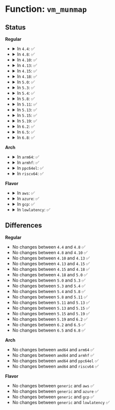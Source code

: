 # Function: <code>vm_munmap</code>

## Status
<b>Regular</b>
<ul>
<li>
<details>
<summary>In <code>4.4</code>: ✅</summary>

```c
int vm_munmap(long unsigned int start, size_t len);
```

**Collision:** Unique Global

**Inline:** No

**Transformation:** False

**Instances:**

```
In mm/mmap.c (ffffffff811c68d0)
Location: mm/mmap.c:2617
Inline: False
Direct callers:
  - arch/x86/mm/mpx.c:mpx_handle_bd_fault
  - mm/mmap.c:SyS_munmap
  - fs/aio.c:kill_ioctx
  - fs/aio.c:SyS_io_setup
  - fs/binfmt_elf.c:elf_map
```
**Symbols:**

```
ffffffff811c68d0-ffffffff811c6928: vm_munmap (STB_GLOBAL)
```
</details>
</li>
<li>
<details>
<summary>In <code>4.8</code>: ✅</summary>

```c
int vm_munmap(long unsigned int start, size_t len);
```

**Collision:** Unique Global

**Inline:** No

**Transformation:** False

**Instances:**

```
In mm/mmap.c (ffffffff811e2360)
Location: mm/mmap.c:2514
Inline: False
Direct callers:
  - arch/x86/mm/mpx.c:mpx_handle_bd_fault
  - fs/aio.c:SyS_io_setup
  - fs/aio.c:kill_ioctx
  - fs/binfmt_elf.c:elf_map
```
**Symbols:**

```
ffffffff811e2360-ffffffff811e23c2: vm_munmap (STB_GLOBAL)
```
</details>
</li>
<li>
<details>
<summary>In <code>4.10</code>: ✅</summary>

```c
int vm_munmap(long unsigned int start, size_t len);
```

**Collision:** Unique Global

**Inline:** No

**Transformation:** False

**Instances:**

```
In mm/mmap.c (ffffffff811f2330)
Location: mm/mmap.c:2667
Inline: False
Direct callers:
  - arch/x86/mm/mpx.c:mpx_handle_bd_fault
  - fs/aio.c:kill_ioctx
  - fs/aio.c:ioctx_alloc
  - fs/binfmt_elf.c:elf_map
```
**Symbols:**

```
ffffffff811f2330-ffffffff811f2392: vm_munmap (STB_GLOBAL)
```
</details>
</li>
<li>
<details>
<summary>In <code>4.13</code>: ✅</summary>

```c
int vm_munmap(long unsigned int start, size_t len);
```

**Collision:** Unique Global

**Inline:** No

**Transformation:** False

**Instances:**

```
In mm/mmap.c (ffffffff811fd2f0)
Location: mm/mmap.c:2710
Inline: False
Direct callers:
  - arch/x86/mm/mpx.c:mpx_handle_bd_fault
  - mm/mmap.c:SyS_munmap
  - fs/aio.c:kill_ioctx
  - fs/aio.c:ioctx_alloc
  - fs/binfmt_elf.c:elf_map
```
**Symbols:**

```
ffffffff811fd2f0-ffffffff811fd39d: vm_munmap (STB_GLOBAL)
```
</details>
</li>
<li>
<details>
<summary>In <code>4.15</code>: ✅</summary>

```c
int vm_munmap(long unsigned int start, size_t len);
```

**Collision:** Unique Global

**Inline:** No

**Transformation:** False

**Instances:**

```
In mm/mmap.c (ffffffff81215850)
Location: mm/mmap.c:2736
Inline: False
Direct callers:
  - arch/x86/mm/mpx.c:mpx_handle_bd_fault
  - mm/mmap.c:SyS_munmap
  - fs/aio.c:kill_ioctx
  - fs/aio.c:ioctx_alloc
  - fs/binfmt_elf.c:elf_map
```
**Symbols:**

```
ffffffff81215850-ffffffff812158fd: vm_munmap (STB_GLOBAL)
```
</details>
</li>
<li>
<details>
<summary>In <code>4.18</code>: ✅</summary>

```c
int vm_munmap(long unsigned int start, size_t len);
```

**Collision:** Unique Global

**Inline:** No

**Transformation:** False

**Instances:**

```
In mm/mmap.c (ffffffff81236660)
Location: mm/mmap.c:2791
Inline: False
Direct callers:
  - arch/x86/mm/mpx.c:mpx_handle_bd_fault
  - mm/mmap.c:__ia32_sys_munmap
  - mm/mmap.c:__x64_sys_munmap
  - fs/aio.c:kill_ioctx
  - fs/aio.c:ioctx_alloc
  - fs/binfmt_elf.c:elf_map
  - fs/compat_binfmt_elf.c:elf_map
```
**Symbols:**

```
ffffffff81236660-ffffffff8123670d: vm_munmap (STB_GLOBAL)
```
</details>
</li>
<li>
<details>
<summary>In <code>5.0</code>: ✅</summary>

```c
int vm_munmap(long unsigned int start, size_t len);
```

**Collision:** Unique Global

**Inline:** No

**Transformation:** False

**Instances:**

```
In mm/mmap.c (ffffffff81249f80)
Location: mm/mmap.c:2863
Inline: False
Direct callers:
  - arch/x86/mm/mpx.c:mpx_handle_bd_fault
  - fs/aio.c:kill_ioctx
  - fs/aio.c:ioctx_alloc
  - fs/binfmt_elf.c:elf_map
  - fs/compat_binfmt_elf.c:elf_map
```
**Symbols:**

```
ffffffff81249f80-ffffffff81249f92: vm_munmap (STB_GLOBAL)
```
</details>
</li>
<li>
<details>
<summary>In <code>5.3</code>: ✅</summary>

```c
int vm_munmap(long unsigned int start, size_t len);
```

**Collision:** Unique Global

**Inline:** No

**Transformation:** False

**Instances:**

```
In mm/mmap.c (ffffffff8125c280)
Location: mm/mmap.c:2869
Inline: False
Direct callers:
  - arch/x86/mm/mpx.c:mpx_handle_bd_fault
  - fs/aio.c:kill_ioctx
  - fs/aio.c:ioctx_alloc
  - fs/binfmt_elf.c:elf_map
  - fs/compat_binfmt_elf.c:elf_map
```
**Symbols:**

```
ffffffff8125c280-ffffffff8125c292: vm_munmap (STB_GLOBAL)
```
</details>
</li>
<li>
<details>
<summary>In <code>5.4</code>: ✅</summary>

```c
int vm_munmap(long unsigned int start, size_t len);
```

**Collision:** Unique Global

**Inline:** No

**Transformation:** False

**Instances:**

```
In mm/mmap.c (ffffffff8126a9e0)
Location: mm/mmap.c:2874
Inline: False
Direct callers:
  - arch/x86/mm/mpx.c:mpx_handle_bd_fault
  - fs/aio.c:kill_ioctx
  - fs/aio.c:ioctx_alloc
  - fs/binfmt_elf.c:elf_map
  - fs/compat_binfmt_elf.c:elf_map
```
**Symbols:**

```
ffffffff8126a9e0-ffffffff8126a9f2: vm_munmap (STB_GLOBAL)
```
</details>
</li>
<li>
<details>
<summary>In <code>5.8</code>: ✅</summary>

```c
int vm_munmap(long unsigned int start, size_t len);
```

**Collision:** Unique Global

**Inline:** No

**Transformation:** False

**Instances:**

```
In mm/mmap.c (ffffffff8129bc10)
Location: mm/mmap.c:2884
Inline: False
Direct callers:
  - fs/aio.c:kill_ioctx
  - fs/aio.c:ioctx_alloc
  - fs/binfmt_elf.c:elf_map
```
**Symbols:**

```
ffffffff8129bc10-ffffffff8129bc22: vm_munmap (STB_GLOBAL)
```
</details>
</li>
<li>
<details>
<summary>In <code>5.11</code>: ✅</summary>

```c
int vm_munmap(long unsigned int start, size_t len);
```

**Collision:** Unique Global

**Inline:** No

**Transformation:** False

**Instances:**

```
In mm/mmap.c (ffffffff812a6ec0)
Location: mm/mmap.c:2947
Inline: False
Direct callers:
  - fs/aio.c:kill_ioctx
  - fs/aio.c:ioctx_alloc
  - fs/binfmt_elf.c:elf_map
```
**Symbols:**

```
ffffffff812a6ec0-ffffffff812a6ed2: vm_munmap (STB_GLOBAL)
```
</details>
</li>
<li>
<details>
<summary>In <code>5.13</code>: ✅</summary>

```c
int vm_munmap(long unsigned int start, size_t len);
```

**Collision:** Unique Global

**Inline:** No

**Transformation:** False

**Instances:**

```
In mm/mmap.c (ffffffff812ab9d0)
Location: mm/mmap.c:2951
Inline: False
Direct callers:
  - fs/aio.c:kill_ioctx
  - fs/aio.c:ioctx_alloc
  - fs/binfmt_elf.c:elf_map
```
**Symbols:**

```
ffffffff812ab9d0-ffffffff812ab9e2: vm_munmap (STB_GLOBAL)
```
</details>
</li>
<li>
<details>
<summary>In <code>5.15</code>: ✅</summary>

```c
int vm_munmap(long unsigned int start, size_t len);
```

**Collision:** Unique Global

**Inline:** No

**Transformation:** False

**Instances:**

```
In mm/mmap.c (ffffffff812ed0c0)
Location: mm/mmap.c:2923
Inline: False
Direct callers:
  - fs/aio.c:kill_ioctx
  - fs/aio.c:ioctx_alloc
  - fs/binfmt_elf.c:elf_map
```
**Symbols:**

```
ffffffff812ed0c0-ffffffff812ed0d2: vm_munmap (STB_GLOBAL)
```
</details>
</li>
<li>
<details>
<summary>In <code>5.19</code>: ✅</summary>

```c
int vm_munmap(long unsigned int start, size_t len);
```

**Collision:** Unique Global

**Inline:** No

**Transformation:** False

**Instances:**

```
In mm/mmap.c (ffffffff81350450)
Location: mm/mmap.c:2924
Inline: False
Direct callers:
  - fs/aio.c:kill_ioctx
  - fs/aio.c:ioctx_alloc
  - fs/binfmt_elf.c:elf_map
```
**Symbols:**

```
ffffffff81350450-ffffffff8135046c: vm_munmap (STB_GLOBAL)
```
</details>
</li>
<li>
<details>
<summary>In <code>6.2</code>: ✅</summary>

```c
int vm_munmap(long unsigned int start, size_t len);
```

**Collision:** Unique Global

**Inline:** No

**Transformation:** False

**Instances:**

```
In mm/mmap.c (ffffffff813c9d00)
Location: mm/mmap.c:2795
Inline: False
Direct callers:
  - fs/aio.c:kill_ioctx
  - fs/aio.c:ioctx_alloc
  - fs/binfmt_elf.c:elf_map
```
**Symbols:**

```
ffffffff813c9d00-ffffffff813c9d1c: vm_munmap (STB_GLOBAL)
```
</details>
</li>
<li>
<details>
<summary>In <code>6.5</code>: ✅</summary>

```c
int vm_munmap(long unsigned int start, size_t len);
```

**Collision:** Unique Global

**Inline:** No

**Transformation:** False

**Instances:**

```
In mm/mmap.c (ffffffff813fe190)
Location: mm/mmap.c:2909
Inline: False
Direct callers:
  - fs/aio.c:kill_ioctx
  - fs/aio.c:ioctx_alloc
  - fs/binfmt_elf.c:elf_map
```
**Symbols:**

```
ffffffff813fe190-ffffffff813fe1ac: vm_munmap (STB_GLOBAL)
```
</details>
</li>
<li>
<details>
<summary>In <code>6.8</code>: ✅</summary>

```c
int vm_munmap(long unsigned int start, size_t len);
```

**Collision:** Unique Global

**Inline:** No

**Transformation:** False

**Instances:**

```
In mm/mmap.c (ffffffff8142a570)
Location: mm/mmap.c:2998
Inline: False
Direct callers:
  - arch/x86/kernel/shstk.c:shstk_free
  - arch/x86/kernel/shstk.c:alloc_shstk
  - fs/aio.c:kill_ioctx
  - fs/aio.c:ioctx_alloc
  - fs/binfmt_elf.c:elf_load
  - fs/compat_binfmt_elf.c:elf_load
```
**Symbols:**

```
ffffffff8142a570-ffffffff8142a58c: vm_munmap (STB_GLOBAL)
```
</details>
</li>
</ul>
<b>Arch</b>
<ul>
<li>
<details>
<summary>In <code>arm64</code>: ✅</summary>

```c
int vm_munmap(long unsigned int start, size_t len);
```

**Collision:** Unique Global

**Inline:** No

**Transformation:** False

**Instances:**

```
In mm/mmap.c (ffff8000103020e0)
Location: mm/mmap.c:2874
Inline: False
Direct callers:
  - fs/aio.c:kill_ioctx
  - fs/aio.c:ioctx_alloc
  - fs/binfmt_elf.c:elf_map
  - fs/compat_binfmt_elf.c:elf_map
```
**Symbols:**

```
ffff8000103020e0-ffff800010302118: vm_munmap (STB_GLOBAL)
```
</details>
</li>
<li>
<details>
<summary>In <code>armhf</code>: ✅</summary>

```c
int vm_munmap(long unsigned int start, size_t len);
```

**Collision:** Unique Global

**Inline:** No

**Transformation:** False

**Instances:**

```
In mm/mmap.c (c0520828)
Location: mm/mmap.c:2874
Inline: False
Direct callers:
  - fs/aio.c:__se_sys_io_setup
  - fs/aio.c:kill_ioctx
  - fs/binfmt_elf.c:elf_map
  - fs/binfmt_flat.c:load_flat_file
```
**Symbols:**

```
c0520828-c0520848: vm_munmap (STB_GLOBAL)
```
</details>
</li>
<li>
<details>
<summary>In <code>ppc64el</code>: ✅</summary>

```c
int vm_munmap(long unsigned int start, size_t len);
```

**Collision:** Unique Global

**Inline:** No

**Transformation:** False

**Instances:**

```
In mm/mmap.c (c0000000003ce500)
Location: mm/mmap.c:2874
Inline: False
Direct callers:
  - fs/aio.c:kill_ioctx
  - fs/aio.c:ioctx_alloc
  - fs/binfmt_elf.c:elf_map
  - fs/compat_binfmt_elf.c:elf_map
```
**Symbols:**

```
c0000000003ce500-c0000000003ce518: vm_munmap (STB_GLOBAL)
```
</details>
</li>
<li>
<details>
<summary>In <code>riscv64</code>: ✅</summary>

```c
int vm_munmap(long unsigned int start, size_t len);
```

**Collision:** Unique Global

**Inline:** No

**Transformation:** False

**Instances:**

```
In mm/mmap.c (ffffffe00020f104)
Location: mm/mmap.c:2874
Inline: False
Direct callers:
  - fs/aio.c:__se_sys_io_setup
  - fs/aio.c:kill_ioctx
  - fs/binfmt_elf.c:elf_map
  - fs/binfmt_flat.c:load_flat_file
```
**Symbols:**

```
ffffffe00020f104-ffffffe00020f138: vm_munmap (STB_GLOBAL)
```
</details>
</li>
</ul>
<b>Flavor</b>
<ul>
<li>
<details>
<summary>In <code>aws</code>: ✅</summary>

```c
int vm_munmap(long unsigned int start, size_t len);
```

**Collision:** Unique Global

**Inline:** No

**Transformation:** False

**Instances:**

```
In mm/mmap.c (ffffffff81263030)
Location: mm/mmap.c:2874
Inline: False
Direct callers:
  - arch/x86/mm/mpx.c:mpx_handle_bd_fault
  - fs/aio.c:kill_ioctx
  - fs/aio.c:ioctx_alloc
  - fs/binfmt_elf.c:elf_map
  - fs/compat_binfmt_elf.c:elf_map
```
**Symbols:**

```
ffffffff81263030-ffffffff81263042: vm_munmap (STB_GLOBAL)
```
</details>
</li>
<li>
<details>
<summary>In <code>azure</code>: ✅</summary>

```c
int vm_munmap(long unsigned int start, size_t len);
```

**Collision:** Unique Global

**Inline:** No

**Transformation:** False

**Instances:**

```
In mm/mmap.c (ffffffff81255450)
Location: mm/mmap.c:2874
Inline: False
Direct callers:
  - arch/x86/mm/mpx.c:mpx_handle_bd_fault
  - fs/aio.c:kill_ioctx
  - fs/aio.c:ioctx_alloc
  - fs/binfmt_elf.c:elf_map
  - fs/compat_binfmt_elf.c:elf_map
```
**Symbols:**

```
ffffffff81255450-ffffffff81255462: vm_munmap (STB_GLOBAL)
```
</details>
</li>
<li>
<details>
<summary>In <code>gcp</code>: ✅</summary>

```c
int vm_munmap(long unsigned int start, size_t len);
```

**Collision:** Unique Global

**Inline:** No

**Transformation:** False

**Instances:**

```
In mm/mmap.c (ffffffff81260dd0)
Location: mm/mmap.c:2874
Inline: False
Direct callers:
  - arch/x86/mm/mpx.c:mpx_handle_bd_fault
  - fs/aio.c:kill_ioctx
  - fs/aio.c:ioctx_alloc
  - fs/binfmt_elf.c:elf_map
  - fs/compat_binfmt_elf.c:elf_map
```
**Symbols:**

```
ffffffff81260dd0-ffffffff81260de2: vm_munmap (STB_GLOBAL)
```
</details>
</li>
<li>
<details>
<summary>In <code>lowlatency</code>: ✅</summary>

```c
int vm_munmap(long unsigned int start, size_t len);
```

**Collision:** Unique Global

**Inline:** No

**Transformation:** False

**Instances:**

```
In mm/mmap.c (ffffffff812707a0)
Location: mm/mmap.c:2874
Inline: False
Direct callers:
  - arch/x86/mm/mpx.c:mpx_handle_bd_fault
  - fs/aio.c:kill_ioctx
  - fs/aio.c:ioctx_alloc
  - fs/binfmt_elf.c:elf_map
  - fs/compat_binfmt_elf.c:elf_map
```
**Symbols:**

```
ffffffff812707a0-ffffffff812707b2: vm_munmap (STB_GLOBAL)
```
</details>
</li>
</ul>

## Differences
<b>Regular</b>
<ul>
<li>
No changes between <code>4.4</code> and <code>4.8</code> ✅
</li>
<li>
No changes between <code>4.8</code> and <code>4.10</code> ✅
</li>
<li>
No changes between <code>4.10</code> and <code>4.13</code> ✅
</li>
<li>
No changes between <code>4.13</code> and <code>4.15</code> ✅
</li>
<li>
No changes between <code>4.15</code> and <code>4.18</code> ✅
</li>
<li>
No changes between <code>4.18</code> and <code>5.0</code> ✅
</li>
<li>
No changes between <code>5.0</code> and <code>5.3</code> ✅
</li>
<li>
No changes between <code>5.3</code> and <code>5.4</code> ✅
</li>
<li>
No changes between <code>5.4</code> and <code>5.8</code> ✅
</li>
<li>
No changes between <code>5.8</code> and <code>5.11</code> ✅
</li>
<li>
No changes between <code>5.11</code> and <code>5.13</code> ✅
</li>
<li>
No changes between <code>5.13</code> and <code>5.15</code> ✅
</li>
<li>
No changes between <code>5.15</code> and <code>5.19</code> ✅
</li>
<li>
No changes between <code>5.19</code> and <code>6.2</code> ✅
</li>
<li>
No changes between <code>6.2</code> and <code>6.5</code> ✅
</li>
<li>
No changes between <code>6.5</code> and <code>6.8</code> ✅
</li>
</ul>
<b>Arch</b>
<ul>
<li>
No changes between <code>amd64</code> and <code>arm64</code> ✅
</li>
<li>
No changes between <code>amd64</code> and <code>armhf</code> ✅
</li>
<li>
No changes between <code>amd64</code> and <code>ppc64el</code> ✅
</li>
<li>
No changes between <code>amd64</code> and <code>riscv64</code> ✅
</li>
</ul>
<b>Flavor</b>
<ul>
<li>
No changes between <code>generic</code> and <code>aws</code> ✅
</li>
<li>
No changes between <code>generic</code> and <code>azure</code> ✅
</li>
<li>
No changes between <code>generic</code> and <code>gcp</code> ✅
</li>
<li>
No changes between <code>generic</code> and <code>lowlatency</code> ✅
</li>
</ul>
